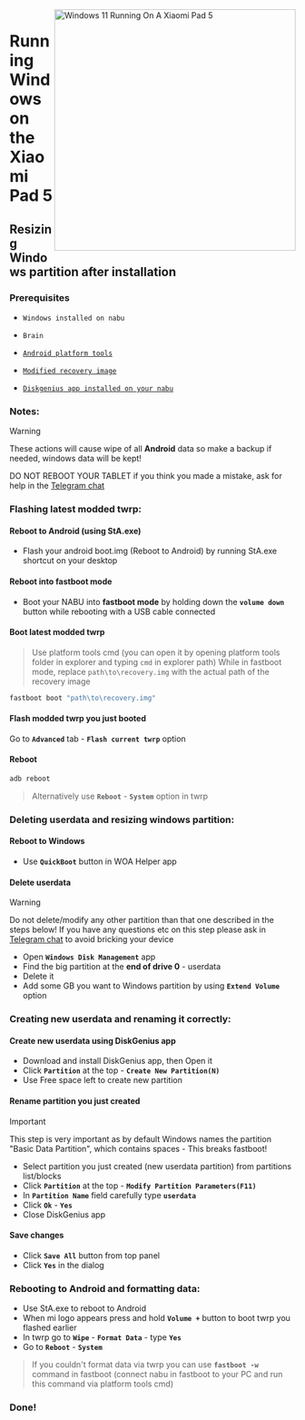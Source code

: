 <img align="right" src="https://raw.githubusercontent.com/erdilS/Port-Windows-11-Xiaomi-Pad-5/main/nabu.png" width="425" alt="Windows 11 Running On A Xiaomi Pad 5">

# Running Windows on the Xiaomi Pad 5

## Resizing Windows partition after installation 

### Prerequisites
- ```Windows installed on nabu```

-  ```Brain```

- [```Android platform tools```](https://developer.android.com/studio/releases/platform-tools)

- [```Modified recovery image```](https://github.com/ArKT-7/twrp_device_xiaomi_nabu/releases/tag/mod-win)

- [```Diskgenius app installed on your nabu```](https://www.diskgenius.com/download.php)

### Notes:
> [!Warning]
> These actions will cause wipe of all **Android** data so make a backup if needed, windows data will be kept!
> 
> DO NOT REBOOT YOUR TABLET if you think you made a mistake, ask for help in the [Telegram chat](https://t.me/nabuwoa)

### Flashing latest modded twrp:

#### Reboot to Android (using StA.exe)
- Flash your android boot.img (Reboot to Android) by running StA.exe shortcut on your desktop

#### Reboot into fastboot mode
- Boot your NABU into **fastboot mode** by holding down the **`volume down`** button while rebooting with a USB cable connected

#### Boot latest modded twrp
> Use platform tools cmd (you can open it by opening platform tools folder in explorer and typing `cmd` in explorer path)
> While in fastboot mode, replace `path\to\recovery.img` with the actual path of the recovery image
```cmd
fastboot boot "path\to\recovery.img"
```

#### Flash modded twrp you just booted 
Go to **`Advanced`** tab - **`Flash current twrp`** option 

#### Reboot
```cmd
adb reboot
```
> Alternatively use **`Reboot`** - **`System`** option in twrp

### Deleting userdata and resizing windows partition:
#### Reboot to Windows 
- Use **`QuickBoot`** button in WOA Helper app

#### Delete userdata
> [!WARNING]
> Do not delete/modify any other partition than that one described in the steps below!
> If you have any questions etc on this step please ask in [Telegram chat](https://t.me/nabuwoa) to avoid bricking your device

- Open **`Windows Disk Management`** app
- Find the big partition at the **end of drive 0** - userdata
- Delete it
- Add some GB you want to Windows partition by using **`Extend Volume`** option

### Creating new userdata and renaming it correctly:
#### Create new userdata using DiskGenius app
- Download and install DiskGenius app, then Open it
- Click **`Partition`** at the top - **`Create New Partition(N)`**
- Use Free space left to create new partition

#### Rename partition you just created
> [!IMPORTANT]
> This step is very important as by default Windows names the partition "Basic Data Partition", which contains spaces - This breaks fastboot!
- Select partition you just created (new userdata partition) from partitions list/blocks
- Click **`Partition`** at the top - **`Modify Partition Parameters(F11)`** 
- In **`Partition Name`** field carefully type **`userdata`**
- Click **`Ok`** - **`Yes`**
- Close DiskGenius app

#### Save changes
- Click **`Save All`** button from top panel
- Click **`Yes`** in the dialog

### Rebooting to Android and formatting data:
- Use StA.exe to reboot to Android
- When mi logo appears press and hold **`Volume +`** button to boot twrp you flashed earlier
- In twrp go to **`Wipe`** - **`Format Data`** - type **`Yes`**
- Go to **`Reboot`** - **`System`**
> If you couldn't format data via twrp you can use **`fastboot -w`** command in fastboot (connect nabu in fastboot to your PC and run this command via platform tools cmd)

### Done!
